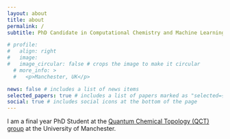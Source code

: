 ```yaml
---
layout: about
title: about
permalink: /
subtitle: PhD Candidate in Computational Chemistry and Machine Learning

# profile:
#   align: right
#   image: 
#   image_circular: false # crops the image to make it circular
  # more_info: >
  #   <p>Manchester, UK</p>

news: false # includes a list of news items
selected_papers: true # includes a list of papers marked as "selected={true}"
social: true # includes social icons at the bottom of the page
---
```


I am a final year PhD Student at the [Quantum Chemical Topology (QCT) group](https://www.qct.manchester.ac.uk/) at the University of Manchester.
